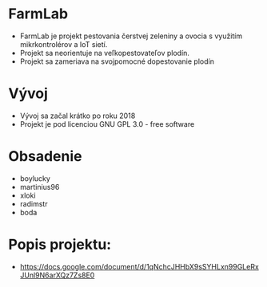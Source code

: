 # FarmLab
* FarmLab je projekt pestovania čerstvej zeleniny a ovocia s využitím mikrkontrolérov a IoT sietí. 
* Projekt sa neorientuje na veľkopestovateľov plodín.
* Projekt sa zameriava na svojpomocné dopestovanie plodín

# Vývoj
* Vývoj sa začal krátko po roku 2018
* Projekt je pod licenciou GNU GPL 3.0 - free software

# Obsadenie
* boylucky
* martinius96
* xloki
* radimstr
* boda

# Popis projektu:
* https://docs.google.com/document/d/1qNchcJHHbX9sSYHLxn99GLeRxJUnl9N6arXQz7Zs8E0
